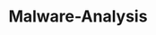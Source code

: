 ---
title: Malware-Analysis
image: malware.png

# Badge style
style:
    background: "#2a9d8f"
    color: "#fff"
---